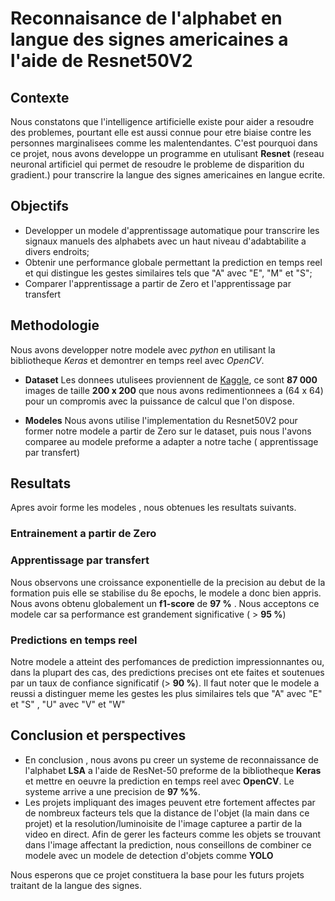 # Reconnaisance de l'alphabet en langue des signes americaines a l'aide de Resnet50V2

## Contexte
Nous constatons que l'intelligence artificielle existe pour aider a resoudre des problemes, pourtant elle est aussi connue pour etre biaise contre les personnes marginalisees comme les malentendantes. C'est pourquoi dans ce projet, nous avons developpe un programme en utulisant **Resnet** (reseau neuronal artificiel qui permet de resoudre le probleme de disparition du gradient.) pour transcrire la langue des signes americaines en langue ecrite.

## Objectifs
- Developper un modele d'apprentissage automatique pour transcrire les signaux manuels des alphabets avec un haut niveau d'adabtabilite a divers endroits;
- Obtenir une performance globale permettant la prediction en temps reel et qui distingue les gestes similaires tels que "A" avec "E", "M" et "S";
- Comparer l'apprentissage a partir de Zero et l'apprentissage par transfert

## Methodologie
Nous avons developper notre modele avec *python* en utilisant la bibliotheque *Keras* et demontrer en temps reel avec *OpenCV*.
- **Dataset**
Les donnees utulisees proviennent de [Kaggle](https://www.kaggle.com/datasets/grassknoted/asl-alphabet), ce sont **87 000** images de taille **200 x 200** que nous avons redimentionnees a (64 x 64) pour un compromis avec la puissance de calcul que l'on dispose.

- **Modeles**
Nous avons utilise l'implementation du Resnet50V2 pour former notre modele a partir de Zero sur le dataset, puis nous l'avons comparee au modele preforme a adapter a notre tache ( apprentissage par transfert)

## Resultats
Apres avoir forme les modeles , nous obtenues les resultats suivants. 
### Entrainement a partir de Zero
### Apprentissage par transfert
Nous observons une croissance exponentielle de la precision au debut de la formation puis elle se stabilise du 8e epochs, le modele a donc bien appris.
Nous avons obtenu globalement un **f1-score** de **97 %** . Nous acceptons ce modele car sa performance est grandement significative ( > **95 %**)
### Predictions en temps reel
Notre modele a atteint des perfomances de prediction impressionnantes ou, dans la plupart des cas, des predictions precises ont ete faites et soutenues par un taux de confiance significatif (> **90 %**). Il faut noter que le modele a reussi a distinguer meme les gestes les plus similaires tels que "A" avec "E" et "S" , "U" avec "V" et "W"
## Conclusion et perspectives
- En conclusion , nous avons pu creer un systeme de reconnaissance de l'alphabet **LSA** a l'aide de ResNet-50 preforme de la bibliotheque **Keras** et mettre en oeuvre la prediction en temps reel avec **OpenCV**. Le systeme arrive a une precision de **97 %%**.
- Les projets impliquant des images peuvent etre fortement affectes par de nombreux facteurs tels que la distance de l'objet (la main dans ce projet) et la resolution/luminoisite de l'image capturee a partir de la video en direct. Afin de gerer les facteurs comme les objets se trouvant dans l'image affectant la prediction, nous conseillons de combiner ce modele avec un modele de detection d'objets comme **YOLO**

Nous esperons que ce projet constituera la base pour les futurs projets traitant de la langue des signes.
